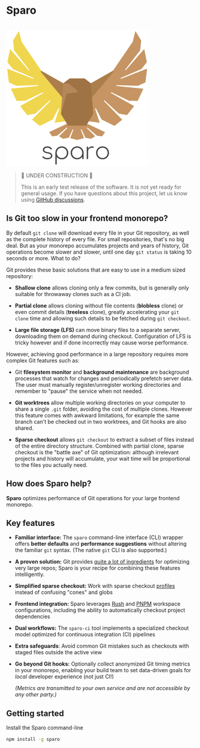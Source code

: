 # Sparo

<div>
  <br />
  <a href="https://tiktok.github.io/sparo/">
    <img width="380" src="../../common/assets/sparo-380.png" alt="Sparo" />
  </a>
  <p />
</div>

> 🚧 UNDER CONSTRUCTION 🚧
>
> This is an early test release of the software.
> It is not yet ready for general usage.
> If you have questions about this project, let us know
> using [GitHub discussions](https://github.com/tiktok/sparo/discussions).

## Is Git too slow in your frontend monorepo?

By default `git clone` will download every file in your Git repository, as well as the complete history of every file. For small repositories, that's no big deal. But as your monorepo accumulates projects and years of history, Git operations become slower and slower, until one day `git status` is taking 10 seconds or more. What to do?

Git provides these basic solutions that are easy to use in a medium sized repository:

- **Shallow clone** allows cloning only a few commits, but is generally only suitable for throwaway clones such as a CI job.

- **Partial clone** allows cloning without file contents (**blobless** clone) or even commit details (**treeless** clone), greatly accelerating your `git clone` time and allowing such details to be fetched during `git checkout`.

- **Large file storage (LFS)** can move binary files to a separate server, downloading them on demand during checkout. Configuration of LFS is tricky however and if done incorrectly may cause worse performance.

However, achieving good performance in a large repository requires more complex Git features such as:

- Git **filesystem monitor** and **background maintenance** are background processes that watch for changes and periodically prefetch server data. The user must manually register/unregister working directories and remember to "pause" the service when not needed.

- **Git worktrees** allow multiple working directories on your computer to share a single `.git` folder, avoiding the cost of multiple clones. However this feature comes with awkward limitations, for example the same branch can't be checked out in two worktrees, and Git hooks are also shared.

- **Sparse checkout** allows `git checkout` to extract a subset of files instead of the entire directory structure. Combined with partial clone, sparse checkout is the "battle axe" of Git optimization: although irrelevant projects and history will accumulate, your wait time will be proportional to the files you actually need.

## How does Sparo help?

<!-- Text below this line should stay in sync with the website index.md -->
<!-- ------------------------------------------------------------------ -->

**Sparo** optimizes performance of Git operations for your large frontend monorepo.

## Key features

- **Familiar interface:** The `sparo` command-line interface (CLI) wrapper offers **better defaults** and **performance suggestions** without altering the familiar `git` syntax. (The native `git` CLI is also supported.)
- **A proven solution:** Git provides [quite a lot of ingredients](./pages/guide/git_features.md) for optimizing very large repos; Sparo is your recipe for combining these features intelligently.
- **Simplified sparse checkout:** Work with sparse checkout [profiles](./pages/guide/sparo_profiles.md) instead of confusing "cones" and globs
- **Frontend integration:** Sparo leverages [Rush](https://rushjs.io/) and [PNPM](https://pnpm.io/) workspace configurations, including the ability to automatically checkout project dependencies
- **Dual workflows:** The `sparo-ci` tool implements a specialized checkout model optimized for continuous integration (CI) pipelines
- **Extra safeguards**: Avoid common Git mistakes such as checkouts with staged files outside the active view
- **Go beyond Git hooks:** Optionally collect anonymized Git timing metrics in your monorepo, enabling your build team to set data-driven goals for _local_ developer experience (not just CI!)

  _(Metrics are transmitted to your own service and are not accessible by any other party.)_

<!-- ------------------------------------------------------------------ -->
<!-- Text above this line should stay in sync with the website index.md -->

## Getting started

Install the Sparo command-line
```bash
npm install -g sparo
```

<!-- more to come later -->
